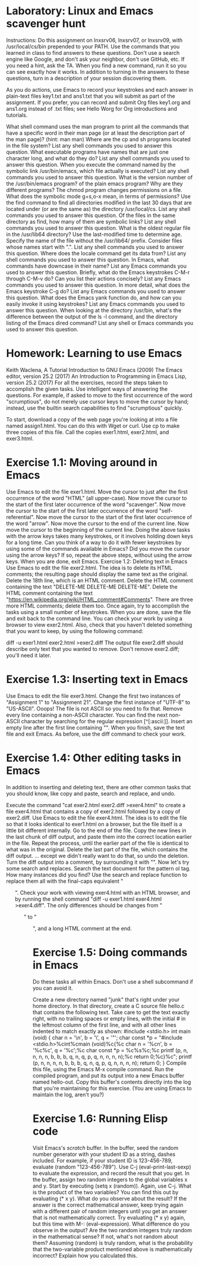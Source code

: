 # Laboratory: Linux and Emacs scavenger hunt
Instructions: Do this assignment on lnxsrv06, lnxsrv07, or lnxsrv09, with /usr/local/cs/bin prepended to your PATH. Use the commands that you learned in class to find answers to these questions. Don't use a search engine like Google, and don't ask your neighbor, don't use GitHub, etc. If you need a hint, ask the TA. When you find a new command, run it so you can see exactly how it works. In addition to turning in the answers to these questions, turn in a description of your session discovering them.

As you do actions, use Emacs to record your keystrokes and each answer in plain-text files key1.txt and ans1.txt that you will submit as part of the assignment. If you prefer, you can record and submit Org files key1.org and ans1.org instead of .txt files; see Hello Worg for Org introductions and tutorials.

What shell command uses the man program to print all the commands that have a specific word in their man page (or at least the description part of the man page)? (hint: man man)
Where are the cp and sh programs located in the file system? List any shell commands you used to answer this question.
What executable programs have names that are just one character long, and what do they do? List any shell commands you used to answer this question.
When you execute the command named by the symbolic link /usr/bin/emacs, which file actually is executed? List any shell commands you used to answer this question.
What is the version number of the /usr/bin/emacs program? of the plain emacs program? Why are they different programs?
The chmod program changes permissions on a file. What does the symbolic mode g+s,o-x mean, in terms of permissions?
Use the find command to find all directories modified in the last 30 days that are located under (or are the same as) the directory /usr/local/cs. List any shell commands you used to answer this question.
Of the files in the same directory as find, how many of them are symbolic links? List any shell commands you used to answer this question.
What is the oldest regular file in the /usr/lib64 directory? Use the last-modified time to determine age. Specify the name of the file without the /usr/lib64/ prefix. Consider files whose names start with ".". List any shell commands you used to answer this question.
Where does the locale command get its data from? List any shell commands you used to answer this question.
In Emacs, what commands have downcase in their name? List any Emacs commands you used to answer this question.
Briefly, what do the Emacs keystrokes C-M-r through C-M-v do? Can you list their actions concisely? List any Emacs commands you used to answer this question.
In more detail, what does the Emacs keystroke C-g do? List any Emacs commands you used to answer this question.
What does the Emacs yank function do, and how can you easily invoke it using keystrokes? List any Emacs commands you used to answer this question.
When looking at the directory /usr/bin, what's the difference between the output of the ls -l command, and the directory listing of the Emacs dired command? List any shell or Emacs commands you used to answer this question.

# Homework: Learning to use Emacs
Keith Waclena, A Tutorial Introduction to GNU Emacs (2009)
The Emacs editor, version 25.2 (2017)
An Introduction to Programming in Emacs Lisp, version 25.2 (2017)
For all the exercises, record the steps taken to accomplish the given tasks. Use intelligent ways of answering the questions. For example, if asked to move to the first occurrence of the word "scrumptious", do not merely use cursor keys to move the cursor by hand; instead, use the builtin search capabilities to find "scrumptious" quickly.

To start, download a copy of the web page you're looking at into a file named assign1.html. You can do this with Wget or curl. Use cp to make three copies of this file. Call the copies exer1.html, exer2.html, and exer3.html.

# Exercise 1.1: Moving around in Emacs
Use Emacs to edit the file exer1.html.
Move the cursor to just after the first occurrence of the word "HTML" (all upper-case).
Now move the cursor to the start of the first later occurrence of the word "scavenger".
Now move the cursor to the start of the first later occurrence of the word "self-referential".
Now move the cursor to the start of the first later occurrence of the word "arrow".
Now move the cursor to the end of the current line.
Now move the cursor to the beginning of the current line.
Doing the above tasks with the arrow keys takes many keystrokes, or it involves holding down keys for a long time. Can you think of a way to do it with fewer keystrokes by using some of the commands available in Emacs?
Did you move the cursor using the arrow keys? If so, repeat the above steps, without using the arrow keys.
When you are done, exit Emacs.
Exercise 1.2: Deleting text in Emacs
Use Emacs to edit the file exer2.html. The idea is to delete its HTML comments; the resulting page should display the same text as the original.
Delete the 18th line, which is an HTML comment. <!-- HTML comments look like this. -->
Delete the HTML comment containing the text "DELETE-ME DELETE-ME DELETE-ME".
Delete the HTML comment containing the text "https://en.wikipedia.org/wiki/HTML_comment#Comments".
There are three more HTML comments; delete them too.
Once again, try to accomplish the tasks using a small number of keystrokes. When you are done, save the file and exit back to the command line. You can check your work by using a browser to view exer2.html. Also, check that you haven't deleted something that you want to keep, by using the following command:

diff -u exer1.html exer2.html >exer2.diff
The output file exer2.diff should describe only text that you wanted to remove. Don't remove exer2.diff; you'll need it later.

# Exercise 1.3: Inserting text in Emacs
Use Emacs to edit the file exer3.html.
Change the first two instances of "Assignment 1" to "Assignment 21".
Change the first instance of "UTF-8" to "US-ASCII".
Ooops! The file is not ASCII so you need to fix that. Remove every line containing a non-ASCII character. You can find the next non-ASCII character by searching for the regular expression [^[:ascii:]].
Insert an empty line after the first line containing "</ol>".
When you finish, save the text file and exit Emacs. As before, use the diff command to check your work.
# Exercise 1.4: Other editing tasks in Emacs
In addition to inserting and deleting text, there are other common tasks that you should know, like copy and paste, search and replace, and undo.

Execute the command "cat exer2.html exer2.diff >exer4.html" to create a file exer4.html that contains a copy of exer2.html followed by a copy of exer2.diff.
Use Emacs to edit the file exer4.html. The idea is to edit the file so that it looks identical to exer1.html on a browser, but the file itself is a little bit different internally.
Go to the end of the file. Copy the new lines in the last chunk of diff output, and paste them into the correct location earlier in the file.
Repeat the process, until the earlier part of the file is identical to what was in the original.
Delete the last part of the file, which contains the diff output.
… except we didn't really want to do that, so undo the deletion.
Turn the diff output into a comment, by surrounding it with "<!--" and "-->".
Now let's try some search and replaces. Search the text document for the pattern ol tag. How many instances did you find? Use the search and replace function to replace them all with the final-caps equivalent "<oL>".
Check your work with viewing exer4.html with an HTML browser, and by running the shell command "diff -u exer1.html exer4.html >exer4.diff". The only differences should be changes from "<ol>" to "<oL>", and a long HTML comment at the end.
# Exercise 1.5: Doing commands in Emacs
Do these tasks all within Emacs. Don't use a shell subcommand if you can avoid it.

Create a new directory named "junk" that's right under your home directory.
In that directory, create a C source file hello.c that contains the following text. Take care to get the text exactly right, with no trailing spaces or empty lines, with the initial # in the leftmost column of the first line, and with all other lines indented to match exactly as shown:
#include <stdio.h>
int
main (void)
{
  char n = '\n', b = '\\', q = '"';
  char const *p = "#include <stdio.h>%cint%cmain (void)%c{%c  char n = '%cn', b = '%c%c', q = '%c';%c  char const *p = %c%s%c;%c  printf (p, n, n, n, n, b, b, b, q, n, q, p, q, n, n, n, n);%c  return 0;%c}%c";
  printf (p, n, n, n, n, b, b, b, q, n, q, p, q, n, n, n, n);
  return 0;
}
Compile this file, using the Emacs M-x compile command.
Run the compiled program, and put its output into a new Emacs buffer named hello-out.
Copy this buffer's contents directly into the log that you're maintaining for this exercise. (You are using Emacs to maintain the log, aren't you?)
# Exercise 1.6: Running Elisp code
Visit Emacs's *scratch* buffer.
In the buffer, seed the random number generator with your student ID as a string, dashes included. For example, if your student ID is 123-456-789, evaluate (random "123-456-789"). Use C-j (eval-print-last-sexp) to evaluate the expression, and record the result that you get.
In the buffer, assign two random integers to the global variables x and y. Start by executing (setq x (random)). Again, use C-j.
What is the product of the two variables? You can find this out by evaluating (* x y). What do you observe about the result? If the answer is the correct mathematical answer, keep trying again with a different pair of random integers until you get an answer that is not mathematically correct.
Try evaluating (* x y) again, but this time with M-: (eval-expression). What difference do you observe in the output?
Are the two random integers truly random in the mathematical sense? If not, what's not random about them?
Assuming (random) is truly random, what is the probability that the two-variable product mentioned above is mathematically incorrect? Explain how you calculated this.
